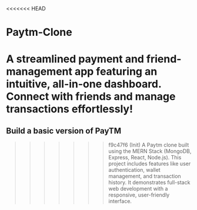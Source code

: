 <<<<<<< HEAD

# Paytm-Clone

# A streamlined payment and friend-management app featuring an intuitive, all-in-one dashboard. Connect with friends and manage transactions effortlessly!

## Build a basic version of PayTM

> > > > > > > f9c47f6 (Init)
> > > > > > > A Paytm clone built using the MERN Stack (MongoDB, Express, React, Node.js). This project includes features like user authentication, wallet management, and transaction history. It demonstrates full-stack web development with a responsive, user-friendly interface.
